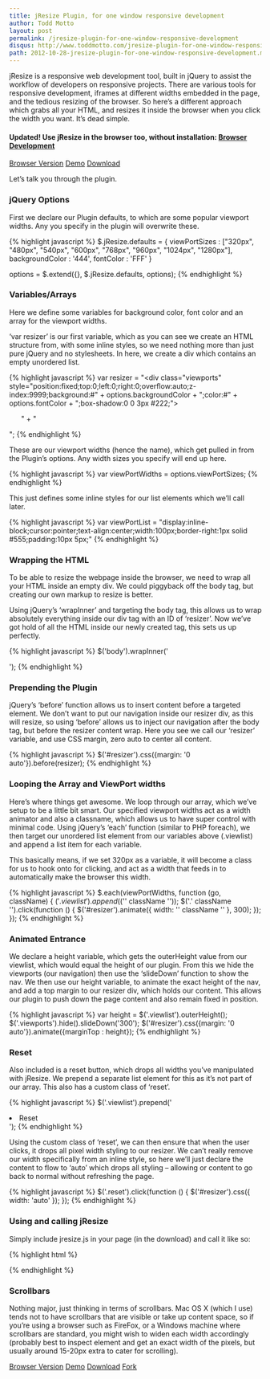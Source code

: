 ```yaml
---
title: jResize Plugin, for one window responsive development
author: Todd Motto
layout: post
permalink: /jresize-plugin-for-one-window-responsive-development
disqus: http://www.toddmotto.com/jresize-plugin-for-one-window-responsive-development
path: 2012-10-28-jresize-plugin-for-one-window-responsive-development.md
--- 
```


jResize is a responsive web development tool, built in jQuery to assist the workflow of developers on responsive projects. There are various tools for responsive development, iframes at different widths embedded in the page, and the tedious resizing of the browser. So here’s a different approach which grabs all your HTML, and resizes it inside the browser when you click the width you want. It’s dead simple.

#### Updated! Use jResize in the browser too, without installation: [Browser Development][1]

<div class="download-box">
  <a href="//toddmotto.com/labs/responsive" onclick="_gaq.push(['_trackEvent', 'Click', 'Demo Responsive Dev Tool', 'Responsive Dev Tool Demo']);">Browser Version</a>
  <a href="//toddmotto.com/labs/jresize" onclick="_gaq.push(['_trackEvent', 'Click', 'Demo jResize', 'jResize Demo']);">Demo</a>
  <a href="//toddmotto.com/labs/jresize/jresize.zip" onclick="_gaq.push(['_trackEvent', 'Click', 'Download jResize', 'jResize Download']);">Download</a>
</div>

Let’s talk you through the plugin.

 [1]: http://www.toddmotto.com/labs/responsive/

### jQuery Options

First we declare our Plugin defaults, to which are some popular viewport widths. Any you specify in the plugin will overwrite these.

{% highlight javascript %}
$.jResize.defaults = {
      viewPortSizes   : ["320px", "480px", "540px", "600px", "768px", "960px", "1024px", "1280px"],
      backgroundColor : '444',
      fontColor       : 'FFF'
}

options = $.extend({}, $.jResize.defaults, options);
{% endhighlight %}

### Variables/Arrays

Here we define some variables for background color, font color and an array for the viewport widths. 

‘var resizer’ is our first variable, which as you can see we create an HTML structure from, with some inline styles, so we need nothing more than just pure jQuery and no stylesheets. In here, we create a div which contains an empty unordered list.

{% highlight javascript %}
var resizer = "<div class="viewports" style="position:fixed;top:0;left:0;right:0;overflow:auto;z-index:9999;background:#" + options.backgroundColor + ";color:#" + options.fontColor + ";box-shadow:0 0 3px #222;"><ul class="viewlist">" + "</ul><div style="clear:both;"></div></div>";
{% endhighlight %}

These are our viewport widths (hence the name), which get pulled in from the Plugin’s options. Any width sizes you specify will end up here.

{% highlight javascript %}
var viewPortWidths = options.viewPortSizes;
{% endhighlight %}  

This just defines some inline styles for our list elements which we’ll call later.

{% highlight javascript %}
var viewPortList = "display:inline-block;cursor:pointer;text-align:center;width:100px;border-right:1px solid #555;padding:10px 5px;"
{% endhighlight %}

### Wrapping the HTML

To be able to resize the webpage inside the browser, we need to wrap all your HTML inside an empty div. We could piggyback off the body tag, but creating our own markup to resize is better.

Using jQuery’s ‘wrapInner’ and targeting the body tag, this allows us to wrap absolutely everything inside our div tag with an ID of ‘resizer’. Now we’ve got hold of all the HTML inside our newly created tag, this sets us up perfectly.

{% highlight javascript %}
$('body').wrapInner('<div id="resizer" />');
{% endhighlight %}

### Prepending the Plugin

jQuery’s ‘before’ function allows us to insert content before a targeted element. We don’t want to put our navigation inside our resizer div, as this will resize, so using ‘before’ allows us to inject our navigation after the body tag, but before the resizer content wrap. Here you see we call our ‘resizer’ variable, and use CSS margin, zero auto to center all content.

{% highlight javascript %}
$('#resizer').css({margin: '0 auto'}).before(resizer);
{% endhighlight %}

### Looping the Array and ViewPort widths

Here’s where things get awesome. We loop through our array, which we’ve setup to be a little bit smart. Our specified viewport widths act as a width animator and also a classname, which allows us to have super control with minimal code. Using jQuery’s ‘each’ function (similar to PHP foreach), we then target our unordered list element from our variables above (.viewlist) and append a list item for each variable.

This basically means, if we set 320px as a variable, it will become a class for us to hook onto for clicking, and act as a width that feeds in to automatically make the browser this width.

{% highlight javascript %}
$.each(viewPortWidths, function (go, className) {
    $('.viewlist').append($(''   className   ''));
    $('.'   className   '').click(function () {
        $('#resizer').animate({
            width: ''   className   ''
        }, 300);
    });
});
{% endhighlight %} 

### Animated Entrance

We declare a height variable, which gets the outerHeight value from our viewlist, which would equal the height of our plugin. From this we hide the viewports (our navigation) then use the ‘slideDown’ function to show the nav. We then use our height variable, to animate the exact height of the nav, and add a top margin to our resizer div, which holds our content. This allows our plugin to push down the page content and also remain fixed in position.

{% highlight javascript %}
var height = $('.viewlist').outerHeight();
$('.viewports').hide().slideDown('300');
$('#resizer').css({margin: '0 auto'}).animate({marginTop : height});
{% endhighlight %}

### Reset

Also included is a reset button, which drops all widths you’ve manipulated with jResize. We prepend a separate list element for this as it’s not part of our array. This also has a custom class of ‘reset’.

{% highlight javascript %}
$('.viewlist').prepend('<li class="reset" style="' + viewPortList + '">Reset</li>');
{% endhighlight %}

Using the custom class of ‘reset’, we can then ensure that when the user clicks, it drops all pixel width styling to our resizer. We can’t really remove our width specifically from an inline style, so here we’ll just declare the content to flow to ‘auto’ which drops all styling – allowing or content to go back to normal without refreshing the page.

{% highlight javascript %}
$('.reset').click(function () {
    $('#resizer').css({
        width: 'auto'
    });
});
{% endhighlight %}

### Using and calling jResize

Simply include jresize.js in your page (in the download) and call it like so:

{% highlight html %}
<script src="js/jresize.js"></script>
<script>
$(function() {
  $.jResize({
    viewPortSizes   : ['320px', '480px', '540px', '600px', '768px', '960px', '1024px', '1280px'], // ViewPort Widths
    backgroundColor : '444', // HEX Code
    fontColor       : 'FFF' // HEX Code
  });
});
</script>
{% endhighlight %}

### Scrollbars

Nothing major, just thinking in terms of scrollbars. Mac OS X (which I use) tends not to have scrollbars that are visible or take up content space, so if you’re using a browser such as FireFox, or a Windows machine where scrollbars are standard, you might wish to widen each width accordingly (probably best to inspect element and get an exact width of the pixels, but usually around 15-20px extra to cater for scrolling).

<div class="download-box">
  <a href="//toddmotto.com/labs/responsive" onclick="_gaq.push(['_trackEvent', 'Click', 'Demo Responsive Dev Tool', 'Responsive Dev Tool Demo']);">Browser Version</a>
  <a href="//toddmotto.com/labs/jresize" onclick="_gaq.push(['_trackEvent', 'Click', 'Demo jResize', 'jResize Demo']);">Demo</a>
  <a href="//github.com/toddmotto/jResize/archive/master.zip" onclick="_gaq.push(['_trackEvent', 'Click', 'Download jResize', 'jResize Download']);">Download</a>
  <a href="//github.com/toddmotto/jResize" onclick="_gaq.push(['_trackEvent', 'Click', 'Fork jResize', 'jResize Fork']);">Fork</a>
</div>
